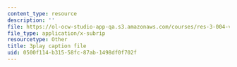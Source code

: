 ```yaml
---
content_type: resource
description: ''
file: https://ol-ocw-studio-app-qa.s3.amazonaws.com/courses/res-3-004-visualizing-materials-science-fall-2017/0500f114b31558fc87ab1498df0f702f_xdm3Jz3IgwE.vtt
file_type: application/x-subrip
resourcetype: Other
title: 3play caption file
uid: 0500f114-b315-58fc-87ab-1498df0f702f
---
```

